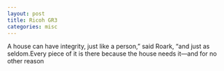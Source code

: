 ```yaml
---
layout: post
title: Ricoh GR3
categories: misc
---
```

A house can have integrity, just like a person,” said Roark, “and just as seldom.Every piece of it is there because the house needs it—and for no other reason 
